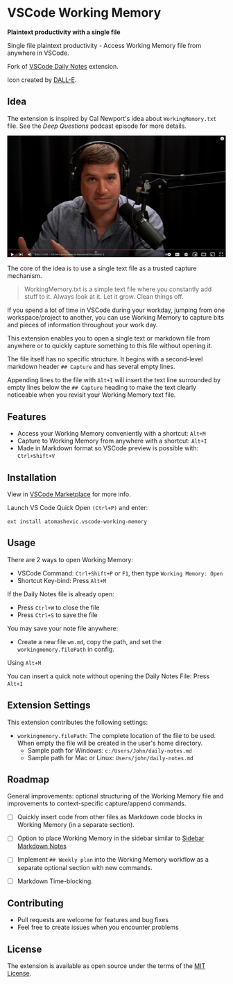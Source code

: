 # VSCode Working Memory

__Plaintext productivity with a single file__

Single file plaintext productivity - Access Working Memory file from anywhere in VSCode.

Fork of [VSCode Daily Notes](https://marketplace.visualstudio.com/items?itemName=Inaki.vscode-daily-notes) extension.

Icon created by [DALL-E](https://labs.openai.com/).

## Idea

The extension is inspired by Cal Newport's idea about `WorkingMemory.txt` file. See the _Deep Questions_ podcast episode for more details.

[![Deep Questions Podcast](images/dq.png)](https://www.youtube.com/watch?v=3-MOxvedJXM&t=0s)

The core of the idea is to use a single text file as a trusted capture mechanism.

> WorkingMemory.txt is a simple text file where you constantly add stuff to it. Always look at it. Let it grow. Clean things off. 

If you spend a lot of time in VSCode during your workday, jumping from one workspace/project to another, you can use Working Memory to capture bits and pieces of information throughout your work day.

This extension enables you to open a single text or markdown file from anywhere or to quickly capture something to this file without opening it. 

The file itself has no specific structure. It begins with a second-level markdown header `## Capture` and has several empty lines.

Appending lines to the file with `Alt+I` will insert the text line surrounded by empty lines below the `## Capture` heading to make the text clearly noticeable when you revisit your Working Memory text file.


## Features

* Access your Working Memory conveniently with a shortcut: `Alt+M`
* Capture to Working Memory from anywhere with a shortcut: `Alt+I`
* Made in Markdown format so VSCode preview is possible with: `Ctrl+Shift+V`


## Installation

View in [VSCode Marketplace](https://marketplace.visualstudio.com/items?itemName=atomashevic.vscode-working-memory) for more info.

Launch VS Code Quick Open `(Ctrl+P)` and enter:

`ext install atomashevic.vscode-working-memory`

## Usage

There are 2 ways to open Working Memory:

* VSCode Command: `Ctrl+Shift+P` or `F1`, then type `Working Memory: Open`
* Shortcut Key-bind: Press `Alt+M`

If the Daily Notes file is already open:

* Press `Ctrl+W` to close the file
* Press `Ctrl+S` to save the file

You may save your note file anywhere:

* Create a new file `wm.md`, copy the path, and set the `workingmemory.filePath` in config.

Using `Alt+M`

You can insert a quick note without opening the Daily Notes File: Press `Alt+I`

## Extension Settings

This extension contributes the following settings:

* `workingmemory.filePath`: The complete location of the file to be used. When empty the file will be created in the user's home directory.
  * Sample path for Windows: `c:/Users/John/daily-notes.md`
  * Sample path for Mac or Linux: `Users/john/daily-notes.md`

## Roadmap

General improvements: optional structuring of the Working Memory file and improvements to context-specific capture/append commands.

- [ ] Quickly insert code from other files as Markdown code blocks in Working Memory (in a separate section).
- [ ] Option to place Working Memory in the sidebar similar to [Sidebar Markdown Notes](https://github.com/AssisrMatheus/sidebar-markdown-notes)
- [ ] Implement `## Weekly plan` into the Working Memory workflow as a separate optional section with new commands.
- [ ] Markdown Time-blocking.


## Contributing

- Pull requests are welcome for features and bug fixes
- Feel free to create issues when you encounter problems

## License

The extension is available as open source under the terms of the [MIT License](https://opensource.org/licenses/MIT).
